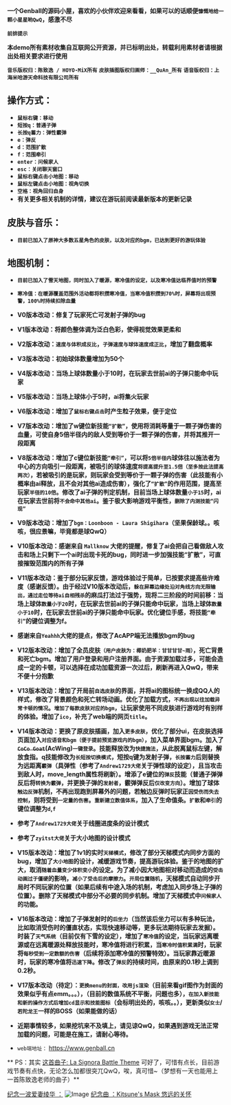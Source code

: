 **一个Genball的源码小屋，喜欢的小伙伴欢迎来看看，如果可以的话顺便`慷慨地给一颗小星星哟QwQ`，感激不尽**

**`前排提示`**

**本demo所有素材收集自互联网公开资源，并已标明出处，转载利用素材者请根据出处相关要求进行使用**

**`音乐版权归：陈致逸 / HOYO-MiX所有`**
**`皮肤插图版权归画师：__QuAn_所有`**
**`语音版权归：上海米哈游天命科技有限公司所有`**


##         操作方式：

* **`鼠标右键：移动`**
* **`短按q：普通子弹`**
* **`长按q蓄力：弹性霰弹`**
* **`e：弹反`**
* **`d：范围扩散`**
* **`f：范围牵引`**
* **`enter：问候家人`**
* **`esc：关闭聊天窗口`**
* **`鼠标右键点击小地图：移动`**
* **`鼠标左键点击小地图：视角切换`**
* **`空格：视角回归自身`**
* **有关更多相关机制的详情，建议在游玩前阅读最新版本的更新记录**


##         皮肤与音乐：

* **`目前已加入了原神大多数五星角色的皮肤，以及对应的bgm，已达到更好的游玩体验`**


##         地图机制：

* **`目前已加入了雪天地图，同时加入了暖源，寒冷值的设定，以及寒冷值达临界值时的预警`**
* **`寒冷值：在暖源覆盖范围外活动都将积攒寒冷值，当寒冷值积攒到70%时，屏幕将出现预警，100%时持续扣除血量`**


*  **V0版本改动：修复了玩家死亡可发射子弹的bug**
*  **V1版本改动：将颜色整体调为泛白色彩，使得视觉效果更柔和**
*  **V2版本改动：`速度与体积成反比`，`子弹速度与球体速度成正比`，增加了翻盘概率**
*  **V3版本改动：初始球体数量增加为50个**
*  **V4版本改动：当场上球体数量小于10时，在玩家去世前ai的子弹只能命中玩家**
*  **V5版本改动：当场上球体小于5时，ai将集火玩家**
*  **V6版本改动：增加了`鼠标右键点击`时产生粒子效果，便于定位**

*  **V7版本改动：增加了w键位新技能`“扩散”`，使用将消耗等量于一颗子弹伤害的血量，可使自身5倍半径内的敌人受到等价于一颗子弹的伤害，并将其推开一段距离**

*  **V8版本改动：增加了c键位新技能`“牵引”`，可以将`5倍半径内`球体往以施法者为中心的方向吸引一段距离，被吸引的球体速度`将提高提升至1.5倍（至多按此法提高两次）`，若被吸引的是玩家，则玩家会受到等价于一颗子弹的伤害（此技能有小概率由ai释放，且不会对其他ai造成伤害），强化了`“扩散”`的作用范围，提高至玩家`半径的10倍`。修改了ai子弹的判定机制，目前当场上球体数量`小于15`时，ai在玩家去世前将`不会命中其他ai`。鉴于极大影响游戏平衡性，`删除了内测技能“闪现”`** 

*  **V9版本改动：增加了`bgm：Loonboon - Laura Shigihara`（坚果保龄球。。咳咳，很应景嘛，毕竟都是球QwQ）**
*  **V10版本改动：感谢来自 `Mallknow` 大佬的提醒，修复了ai会把自己看做敌人攻击和场上只剩下一个ai时出现卡死的bug，同时进一步加强技能“扩散”，可直接摧毁范围内的所有子弹**

*  **V11版本改动：鉴于部分玩家反馈，游戏体验过于简单，已按要求提高些许难度（感谢反馈）。由于经过V10版本改动后，`躲在屏幕边缘处沿对角线方向无限输出，通过走位等待ai自相残杀`的麻瓜打法过于强势，现将二三阶段的时间前移：当场上球体`数量小于20`时，在玩家去世前ai的子弹只能命中玩家，当场上球体`数量小于10`时，在玩家去世前ai的子弹只能命中玩家。优化键位手感，将技能`“牵引”`的键位调整为f。**

*  **感谢来自`Yeahhh`大佬的提点，修改了AcAPP端无法播放bgm的bug**
*  **V12版本改动：增加了全员皮肤`（用户皮肤为：椰奶肥羊：甘甘甘甘~雨）`，死亡背景和死亡bgm。增加了用户登录和用户注册界面。由于资源加载过多，可能会造成一定的卡顿，可以选择在成功加载资源一次过后，刷新再进入QwQ，带来不便十分抱歉**

*  **V13版本改动：增加了开局前`自选皮肤`的界面，并将ai的图标统一换成QQ人的样式，修改了背景颜色和死亡转场动画。优化了加载方式，`不再出现以往加载异常卡顿的情况`。`增加了每款皮肤对应的bgm`，让玩家使用不同皮肤进行游戏时有别样的体验。增加了`ico`，补充了web端的网页`title`。**

*  **V14版本改动：更换了原皮肤插画，加入`更多皮肤`，优化了部分ui，在皮肤选择页面加入`对应语音和bgm（便于提前预览游戏内的bgm）`，加入菜单界面bgm。加入了~~`CoCo Goat`~~(AcWing)`一键登录`。技能释放改为`快捷施法`，从此脱离鼠标左键，解放食指。q技能修改为`长短按切换模式`，短按q键为发射子弹，`长按蓄力`后则替换为远距离`霰弹`（具弹性（参考了`Andrew1729大佬`关于弹性球的设定），且当攻击到敌人时，move_length属性将刷新）。增添了e键位的`弹反`技能（普通子弹弹反后将`转换为霰弹`，并更换子弹的`发射者`，霰弹弹反后`仅改变方向`）。增加了球体`触边反弹`机制，不再出现跑到屏幕外的问题，若触边反弹时玩家正`因受伤而失去控制`，则将受到`一定量的伤害`。`重新建立数值体系`，加入了生命值条。`扩散`和`牵引`的键位调整为`d`,`f`**

*  **参考了`Andrew1729大佬`关于线圈进度条的设计模式**

*  **参考了`zyitst大佬`关于大小地图的设计模式** 

*  **V15版本改动：增加了1v1的实时`天梯模式`，修改了部分天梯模式内同步方面的bug，增加了`大小地图`的设计，减缓游戏节奏，提高游玩体验。鉴于的地图的扩大，取消`随着血量变少体积变小`的设定。为了减小因大地图相对移动而造成的`受击动画过于僵硬`的影响，`减小了受击后的摩擦力`。`开局位置随机`，天梯模式自动同步开局时不同玩家的位置（如果后续有中途入场的机制，考虑加入同步场上子弹的位置）。删除了天梯模式中部分不必要的同步机制。增加了天梯模式中`问候家人`的功能。**


*  **V16版本改动：增加了子弹发射时的`后坐力`（当然该后坐力可以有多种玩法，比如取消受伤时的僵直状态，实现快速移动等，更多玩法期待玩家去发掘）。时装了`天气系统`（目前仅有下雪的设定），增加了`寒冷值`的设定，当玩家远离暖源或在远离暖源处释放技能时，寒冷值将进行积累，当`寒冷时值积累满`时，玩家将`每秒受到一定数额的伤害`（后续将添加寒冷值的预警特效）。当玩家靠近暖源时，玩家的寒冷值将`迅速下降`。修改了`弹反`的持续时间，由原来的0.1秒上调到0.2秒。**


*  **V17版本改动（待定）：`更换menu的封面，改用js渲染`（目前来看gif图作为封面的效果似乎有点emm。。。），（目前的数值系统不平衡，问题也多），`在加入新技能和新的操作方式后增加cd显示和技能图标`（会标明出处的，咳咳。。），更新类似`女士`/`若陀龙王`一样的BOSS（如果能做的话）**
*  **近期事情较多，如果挖坑来不及填上，请见谅QwQ，如果遇到游戏无法正常加载的问题，可能是在施工，请耐心等待。**

*  `web端地址：`
   https://www.genball.cn


** PS：其实 [这首曲子: La Signora Battle Theme](https://www.bilibili.com/video/BV18Q4y117yQ) 可好了，可惜有点长，目前游戏节奏有点快，无论怎么加都很突兀QwQ，唉，真可惜~（梦想有一天也能用上一首陈致逸老师的曲子）**


[纪念一波爱妻绫华 ：](https://www.bilibili.com/video/BV1rw41197dY?from=search&seid=5644157782874491770&spm_id_from=333.337.0.0)
 ![Image](https://git.acwing.com/RyanMoriarty/homework/-/raw/master/QQ%E5%9B%BE%E7%89%8720210805214201.jpg)
[纪念曲 ：Kitsune's Mask 悠远的关怀](https://music.163.com/#/song?id=1879098369)
